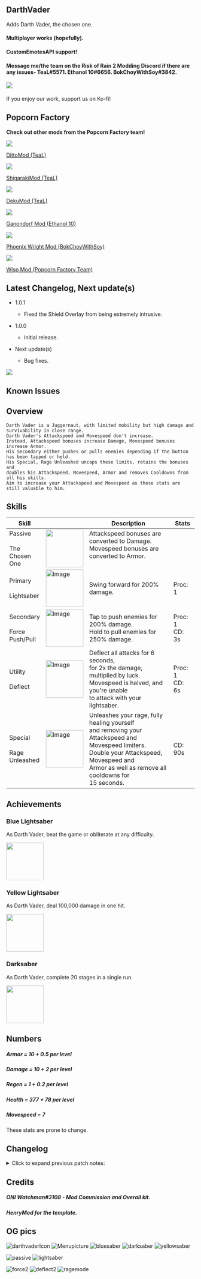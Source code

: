 ## DarthVader
Adds Darth Vader, the chosen one.
#### Multiplayer works (hopefully). 
#### CustomEmotesAPI support!
#### Message me/the team on the Risk of Rain 2 Modding Discord if there are any issues- TeaL#5571. Ethanol 10#6656. BokChoyWithSoy#3842.  
#### <a href="https://ko-fi.com/popcornfactory"><img src="https://user-images.githubusercontent.com/93917577/160220529-efed5020-90ac-467e-98f2-27b5c162d744.png"> </a>
If you enjoy our work, support us on Ko-fi!
## Popcorn Factory
<b>Check out other mods from the Popcorn Factory team!</b>
<div>
    <a href="https://thunderstore.io/package/PopcornFactory/DittoMod/">
        <img src="https://user-images.githubusercontent.com/93917577/168004690-23b6d040-5f89-4b62-916b-c40d774bff02.png"><br>
        <p>DittoMod (TeaL)</p>
    </a>
</div>
<div>
    <a href="https://thunderstore.io/package/PopcornFactory/ShigarakiMod/">
        <img src="https://user-images.githubusercontent.com/93917577/168004591-39480a52-c7fe-4962-997f-cd9460bb4d4a.png"><br>
        <p>ShigarakiMod (TeaL)</p>
    </a>
</div>
<div>
    <a href="https://thunderstore.io/package/TeaL/DekuMod/">
        <img src="https://cdn.discordapp.com/attachments/399901440023330816/960043614036168784/TeaL-DekuMod-3.1.1.png.128x128_q95.png"><br>
        <p>DekuMod (TeaL)</p>
    </a>
</div>
<div>
    <a href="https://thunderstore.io/package/Ethanol10/Ganondorf_Mod/">
        <img src="https://cdn.discordapp.com/attachments/399901440023330816/960043613428011079/Ethanol10-Ganondorf_Mod-2.1.5.png.128x128_q95.png"><br>
        <p>Ganondorf Mod (Ethanol 10)</p>
    </a>
</div>
<div>
    <a href="https://thunderstore.io/package/BokChoyWithSoy/Phoenix_Wright_Mod/">
        <img src="https://cdn.discordapp.com/attachments/399901440023330816/960054458790850570/BokChoyWithSoy-Phoenix_Wright_Mod-1.6.2.png.128x128_q95.png"><br>
        <p>Phoenix Wright Mod (BokChoyWithSoy)</p>
    </a>
</div>
<div>
    <a href="https://thunderstore.io/package/PopcornFactory/Wisp_WarframeSurvivorMod/">
        <img src="https://cdn.discordapp.com/attachments/399901440023330816/960043613692239942/PopcornFactory-Wisp_WarframeSurvivorMod-1.0.2.png.128x128_q95.png"><br>
        <p>Wisp Mod (Popcorn Factory Team)</p>
    </a>
</div>

## Latest Changelog, Next update(s)

- 1.0.1
  - Fixed the Shield Overlay from being extremely intrusive.
- 1.0.0 
  - Initial release.

- Next update(s)
    - Bug fixes. 

<img src="https://user-images.githubusercontent.com/93917577/180756415-ccadf910-3f7c-4ac6-adda-098cc0decf76.PNG">

## Known Issues


## Overview
    Darth Vader is a Juggernaut, with limited mobility but high damage and survivability in close range.
    Darth Vader's Attackspeed and Movespeed don't increase. 
    Instead, Attackspeed bonuses increase Damage, Movespeed bonuses increase Armor.
    His Secondary either pushes or pulls enemies depending if the button has been tapped or held. 
    His Special, Rage Unleashed uncaps these limits, retains the bonuses and 
    doubles his Attackspeed, Movespeed, Armor and removes Cooldowns from all his skills.
    Aim to increase your Attackspeed and Movespeed as these stats are still valuable to him.
    

## Skills
<table>
<thead>
  <tr>
    <th>Skill</th>
    <th></th>
    <th>Description</th>
    <th>Stats</th>
  </tr>
</thead>
<tbody>
  <tr>
    <td>Passive<br><br>The <br>Chosen<br>One</td>
    <td><img src="https://user-images.githubusercontent.com/93917577/180753383-4953862b-208e-40a9-adbc-820edea6ce79.png" width="100" height="100"></td>
    <td>Attackspeed bonuses are converted to Damage.<br>Movespeed bonuses are converted to Armor.<br><br></td>
    <td></td>
  </tr>
  <tr>
    <td>Primary<br><br>Lightsaber</td>
    <td><img src="https://user-images.githubusercontent.com/93917577/180753381-a09e0e66-9020-4473-8d16-d649398fcf79.png" alt="Image" width="100" height="100"></td>
    <td>Swing forward for 200% damage.</td>
    <td>Proc: 1</td>
  </tr>
  <tr>
    <td>Secondary<br><br>Force <br>Push/Pull<br></td>
    <td><img src="https://user-images.githubusercontent.com/93917577/180753373-e4a16ae3-a89b-42b8-bb3d-0a88a51c4efe.png" alt="Image" width="100" height="100"></td>
    <td>Tap to push enemies for 200% damage.<br>Hold to pull enemies for 250% damage.</td>
    <td>Proc: 1<br>CD: 3s</td>
  </tr>
  <tr>
    <td>Utility<br><br>Deflect</td>
    <td><img src="https://user-images.githubusercontent.com/93917577/180753370-704b0353-592d-473c-999c-ef218b38a0dd.png" alt="Image" width="100" height="100"></td>
    <td>Deflect all attacks for 6 seconds,<br>for 2x the damage, multiplied by luck.<br>Movespeed is halved, and you're unable<br>to attack with your lightsaber.</td>
    <td>Proc: 1<br>CD: 6s</td>
  </tr>
  <tr>
    <td>Special<br><br>Rage<br>Unleashed</td>
    <td><img src="https://user-images.githubusercontent.com/93917577/180753387-4c98d23d-6b29-4cc1-9fc6-fdc38caf1d16.png" alt="Image" width="100" height="100"></td>
    <td>Unleashes your rage, fully healing yourself<br>and removing your Attackspeed and<br>Movespeed limiters.<br>Double your Attackspeed, Movespeed and<br>Armor as well as remove all cooldowns for<br>15 seconds. </td>
    <td>CD: 90s</td>
  </tr>
</tbody>
</table>

## Achievements
### Blue Lightsaber
As Darth Vader, beat the game or obliterate at any difficulty.

<img src="https://user-images.githubusercontent.com/93917577/180757084-29915b07-00de-4b89-81d9-df3d61e037ed.PNG" width="100" height="100">

### Yellow Lightsaber
As Darth Vader, deal 100,000 damage in one hit.

<img src="https://user-images.githubusercontent.com/93917577/180757107-2805aa23-629d-4c75-8f07-1f3759f47cf8.PNG" width="100" height="100">

### Darksaber
As Darth Vader, complete 20 stages in a single run.

<img src="https://user-images.githubusercontent.com/93917577/180757101-fae538f8-b57d-4a85-bb5c-2bc488e6f5c1.PNG" width="100" height="100">

## Numbers
##### Armor = 10 + 0.5 per level
##### Damage = 10 + 2 per level
##### Regen = 1 + 0.2 per level 
##### Health = 377 + 78 per level
##### Movespeed = 7

These stats are prone to change.

## Changelog
<details>
<summary>Click to expand previous patch notes:</summary>

- 1.0.0 
    - Initial release.

</details>

## Credits
##### ONI Watchman#3108 - Mod Commission and Overall kit.
##### HenryMod for the template.

## OG pics
![darthvaderIcon](https://user-images.githubusercontent.com/93917577/180753359-4906ca0b-6ce5-4ff7-9962-bdec3329682c.png)
![Menupicture](https://user-images.githubusercontent.com/93917577/180756415-ccadf910-3f7c-4ac6-adda-098cc0decf76.PNG)
![bluesaber](https://user-images.githubusercontent.com/93917577/180757084-29915b07-00de-4b89-81d9-df3d61e037ed.PNG)
![darksaber](https://user-images.githubusercontent.com/93917577/180757101-fae538f8-b57d-4a85-bb5c-2bc488e6f5c1.PNG)
![yellowsaber](https://user-images.githubusercontent.com/93917577/180757107-2805aa23-629d-4c75-8f07-1f3759f47cf8.PNG)

![passive](https://user-images.githubusercontent.com/93917577/180753383-4953862b-208e-40a9-adbc-820edea6ce79.png)
![lightsaber](https://user-images.githubusercontent.com/93917577/180753381-a09e0e66-9020-4473-8d16-d649398fcf79.png)

![force2](https://user-images.githubusercontent.com/93917577/180753373-e4a16ae3-a89b-42b8-bb3d-0a88a51c4efe.png)
![deflect2](https://user-images.githubusercontent.com/93917577/180753370-704b0353-592d-473c-999c-ef218b38a0dd.png)
![ragemode](https://user-images.githubusercontent.com/93917577/180753387-4c98d23d-6b29-4cc1-9fc6-fdc38caf1d16.png)
